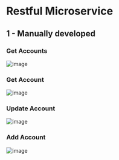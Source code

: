 # Restful Microservice
## 1 - Manually developed 
### Get Accounts
![image](https://user-images.githubusercontent.com/62290643/197414262-037d1227-1628-46b9-86d3-ee389ce57bc8.png)
### Get Account
![image](https://user-images.githubusercontent.com/62290643/197414335-d068939e-b459-4a06-aab2-db85bd6b4d48.png)
### Update Account
![image](https://user-images.githubusercontent.com/62290643/197414384-18311b0c-8dc9-4c5e-832e-b97807b6a63d.png)
### Add Account
![image](https://user-images.githubusercontent.com/62290643/197414431-3f021510-a88e-43d1-8850-f3844ff0b77c.png)


